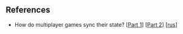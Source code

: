 ## References

- How do multiplayer games sync their state?
[[Part 1](https://www.cakesolutions.net/teamblogs/how-does-multiplayer-game-sync-their-state-part-1)]
[[Part 2](https://www.cakesolutions.net/teamblogs/how-does-multiplayer-game-sync-their-state-part-2)]
[[rus](https://habr.com/post/328702/)]
